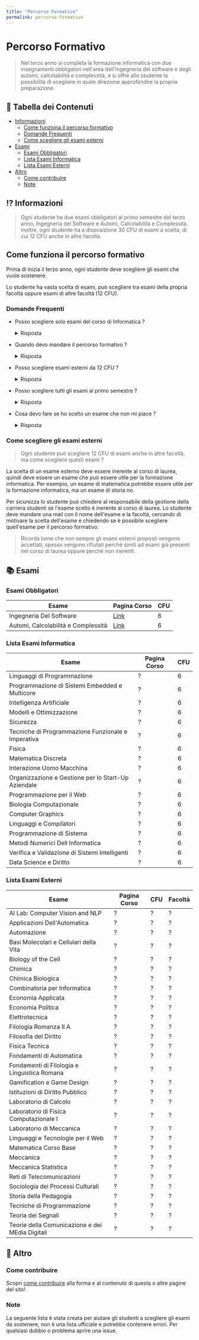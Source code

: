 ```yaml
---
title: "Percorso Formativo"
permalink: percorso-formativo
---
```


# Percorso Formativo
> Nel terzo anno si completa la formazione informatica con due insegnamenti obbligatori nell'area dell'ingegneria del software e degli automi, calcolabilità e complessità, e si offre allo studente la possibilità di scegliere in quale direzione approfondire la propria preparazione.

## :triangular_flag_on_post: Tabella dei Contenuti
- [Informazioni](#informazioni)
    - [Come funziona il percorso formativo](#come-funziona-il-percorso-formativo)
    - [Domande Frequenti](#domande-Ffequenti)
    - [Come scegliere gli esami esterni](#eome-scegliere-gli-esami-esterni)
- [Esami](#esami)
    - [Esami Obbligatori](#esami-obbligatori)
    - [Lista Esami Informatica](#lista-esami-onformatica)    
    - [Lista Esami Esterni](#lista-esami-esterni)
- [Altro](#altro)
    - [Come contribuire](#come-contribuire)
    - [Note](#note)

## :interrobang: Informazioni 
> Ogni studente ha due esami obbligatori al primo semestre del terzo anno, Ingegneria del Software e Automi, Calcolabilità e Complessità. Inoltre, ogni studente ha a disposizione 30 CFU di esami a scelta, di cui 12 CFU anche in altre facoltà.

## Come funziona il percorso formativo
Prima di inizia il terzo anno, ogni studente deve scegliere gli esami che vuole sostenere.

Lo studente ha vasta scelta di esami, può scegliere tra esami della propria facoltà oppure esami di altre facoltà (12 CFU). 

### Domande Frequenti
- Posso scegliere solo esami del corso di Informatica ?
    <details>
    <summary>Risposta</summary>
    Certo, puoi scegliere solo esami del corso di Informatica. Lo studente ha la possibilità di scegliere 12 CFU di esami anche in altre facoltà, ciò non significa che è obbligatorio scegliere esami di altre facoltà.
    </details>

- Quando devo mandare il percorso formativo ?
    <details>
    <summary>Risposta</summary>
    Il percorso formativo può essere mandato ufficialmente da inizio Dicembre (la data può variare ogni anno), ma ogni studente prima di iniziare il terzo anno deve avere già un'idea di quali esami vuole sostenere.
    </details>

- Posso scegliere esami esterni da 12 CFU ?
    <details>
    <summary>Risposta</summary>
    Certo, si possono scegliere ad esempio 2 esami da 6 CFU oppure 1 esame da 12 CFU. Ci sta anche la possibilità di scegliere 1 esame da 9 CFU e 1 esame da 3 CFU. Se hai qualche dubbio chiedi al responsabile del percorso formativo, onde evitare problemi.
    </details>

- Posso scegliere tutti gli esami al primo semestre ?
    <details>
    <summary>Risposta</summary>
    Certo, ovviamente se hai scelto due esami che si sovrappongono il problema è tuo per quanto riguarda le lezioni, ma non ci sono problemi per quanto riguarda gli esami. La scelta degli esami è libera, puoi scegliere tutti gli esami al primo semestre oppure tutti gli esami al secondo semestre. 
    </details>

- Cosa devo fare se ho scelto un esame che non mi piace ?
    <details>
    <summary>Risposta</summary>
    Se non hai ancora mandato il percorso formativo puoi cambiare gli esami, altrimenti devi aspettare Settembre per cambiare gli esami. In alcuni casi puoi cambiare gli esami anche prima di Settembre, ma devi chiedere al responsabile del percorso formativo.
    </details>

<!-- - DOMANDA
    <details>
    <summary>Risposta</summary>
    RISPOSTA
    </details> -->

### Come scegliere gli esami esterni
> Ogni studente può scegliere 12 CFU di esami anche in altre facoltà, ma come scegliere questi esami ?

La scelta di un esame esterno deve essere inerente al corso di laurea, quindi deve essere un esame che può essere utile per la formazione informatica. Per esempio, un esame di matematica potrebbe essere utile per la formazione informatica, ma un esame di storia no. 

Per sicurezza lo studente può chiedere al responsabile della gestione della carriera studenti se l'esame scelto è inerente al corso di laurea. Lo studente deve mandare una mail con il nome dell'esame e la facoltà, cercando di motivare la scelta dell'esame e chiedendo se è possibile scegliere quell'esame per il percorso formativo.

>  Ricorda bene che non sempre gli esami esterni proposti vengono accettati, spesso vengono rifiutati perché simili ad esami già presenti nel corso di laurea oppure perché non inerenti.

## :books: Esami

### Esami Obbligatori

| Esame | Pagina Corso | CFU |
| --- | --- | --- | 
| Ingegneria Del Software | [Link](https://corsidilaurea.uniroma1.it/it/view-course-details/2023/29923/20190322090929/1c0d2a0e-d989-463c-a09a-00b823557edd/8e637351-4a3a-47a1-ab11-dfe4ad47e446/4f7bd2b2-2f8e-4c38-b15f-7f3c310550b6/6543ae72-79ee-4d09-be79-43786792f287?guid_cv=8e637351-4a3a-47a1-ab11-dfe4ad47e446&current_erogata=1c0d2a0e-d989-463c-a09a-00b823557edd) | 6
| Automi, Calcolabilità e Complessità | [Link](https://corsidilaurea.uniroma1.it/it/view-course-details/2023/29923/20190322090929/1c0d2a0e-d989-463c-a09a-00b823557edd/8e637351-4a3a-47a1-ab11-dfe4ad47e446/4f7bd2b2-2f8e-4c38-b15f-7f3c310550b6/8bcc378c-9ff1-4263-87b7-04a394485a9f?guid_cv=8e637351-4a3a-47a1-ab11-dfe4ad47e446&current_erogata=1c0d2a0e-d989-463c-a09a-00b823557edd) | 6

### Lista Esami Informatica

| Esame | Pagina Corso | CFU |
| --- | --- | --- | 
| Linguaggi di Programmazione | ?| 6
| Programmazione di Sistemi Embedded e Multicore | ? | 6 
| Intelligenza Artificiale | ? | 6
| Modelli e Ottimizzazione | ? | 6
| Sicurezza | ? | 6
| Tecniche di Programmazione Funzionale e Imperativa | ?| 6
| Fisica | ?| 6
| Matematica Discreta | ? | 6
| Interazione Uomo Macchina | ? | 6
| Organizzazione e Gestione per lo Start-Up Aziendale | ? | 6
| Programmazione per il Web | ? | 6
| Biologia Computazionale | ? | 6
| Computer Graphics | ? | 6
| Linguaggi e Compilatori | ? | 6
| Programmazione di Sistema | ? | 6
| Metodi Numerici Dell Informatica | ? | 6
| Verifica e Validazione di Sistemi Intelligenti| ? | 6
| Data Science e Diritto |  ? | 6

<!-- | ?|  ? | ? -->

### Lista Esami Esterni

| Esame | Pagina Corso | CFU | Facoltà |
| --- | --- | --- | --- |
| AI Lab: Computer Vision and NLP| ? | ? | ?
| Applicazioni Dell'Automatica| ? | ? | ?
| Automazione | ? | ? | ?
| Basi Molecolari e Cellulari della Vita | ? | ? | ?
| Biology of the Cell | ? | ? | ?
| Chimica | ? | ? | ?
| Chimica Biologica | ? | ? | ?
| Combinatoria per Informatica | ? | ? | ?
| Economia Applicata | ? | ? | ?
| Economia Politica | ? | ? | ?
| Elettrotecnica | ? | ? | ?
| Filologia Romanza II A | ? | ? | ?
| Filosofia del Diritto | ? | ? | ?
| Fisica Tecnica | ? | ? | ?
| Fondamenti di Automatica | ? | ? | ?
| Fondamenti di Filologia e Linguistica Romana | ? | ? | ?
| Gamification e Game Design | ? | ? | ?
| Istituzioni di Diritto Pubblico | ? | ? | ?
| Laboratorio di Calcolo | ? | ? | ?
| Laboratorio di Fisica Computazionale I | ? | ? | ?
| Laboratorio di Meccanica | ? | ? | ?
| Linguaggi e Tecnologie per il Web | ? | ? | ?
| Matematica Corso Base | ? | ? | ?
| Meccanica | ? | ? | ?
| Meccanica Statistica | ? | ? | ?
| Reti di Telecomunicazioni | ? | ? | ?
| Sociologia dei Processi Culturali | ? | ? | ?
| Storia della Pedagogia | ? | ? | ?
| Tecniche di Programmazione | ? | ? | ?
| Teoria dei Segnali | ? | ? | ?
| Teorie della Comunicazione e dei MEdia Digitali | ? | ? | ?

<!-- | ? | ? | ? | ? -->

## :pushpin: Altro

### Come contribuire
Scopri [come contribuire](https://sapienzastudents.net/informatica/contribuire) alla forma e al contenuto di questa o altre pagine del sito!

### Note
La seguente lista è stata creata per aiutare gli studenti a scegliere gli esami da sostenere, non è una lista ufficiale e potrebbe contenere errori. Per qualsiasi dubbio o problema aprire una issue.

